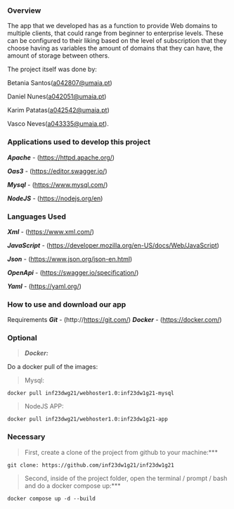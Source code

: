 
### Overview

The app that we developed has as a function to provide Web domains to multiple clients, that could range from beginner to enterprise levels. These can be configured to their liking based on the level of subscription that they choose having as variables the amount of domains that they can have, the amount of storage between others.

The project itself was done by:

Betania Santos(a042807@umaia.pt)

Daniel Nunes(a042051@umaia.pt)

Karim Patatas(a042542@umaia.pt)

Vasco Neves(a043335@umaia.pt).

### Applications used to develop this project

***Apache*** - (https://httpd.apache.org/)

***Oas3*** - (https://editor.swagger.io/) 

***Mysql*** - (https://www.mysql.com/)

***NodeJS*** - (https://nodejs.org/en)

### Languages Used

***Xml*** - (https://www.xml.com/)

***JavaScript*** - (https://developer.mozilla.org/en-US/docs/Web/JavaScript)

***Json*** - (https://www.json.org/json-en.html)

***OpenApi*** - (https://swagger.io/specification/)

***Yaml*** - (https://yaml.org/)

### How to use and download our app


Requirements 
***Git*** - (http://https://git.com/)
***Docker*** - (https://docker.com/)

### **Optional**

> ***Docker:*** 

Do a docker pull of the images:

> Mysql:
```
docker pull inf23dwg21/webhoster1.0:inf23dw1g21-mysql
```
> NodeJS APP:
```
docker pull inf23dwg21/webhoster1.0:inf23dw1g21-app
```
### **Necessary**

> First, create a clone of the project from github to your machine:***
```
git clone: https://github.com/inf23dw1g21/inf23dw1g21
```

> Second, inside of the project folder, open the terminal / prompt / bash and do a docker compose up:***
```
docker compose up -d --build
```
